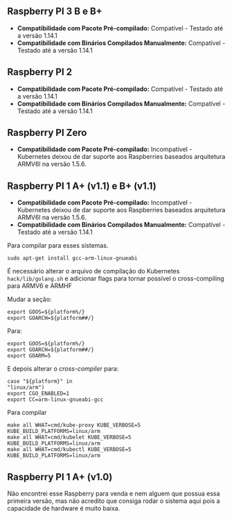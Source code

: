 ## Raspberry PI 3 B e B+

*  **Compatibilidade com Pacote Pré-compilado:** Compatível - Testado até a versão 1.14.1
*  **Compatibilidade com Binários Compilados Manualmente:** Compatível - Testado até a versão 1.14.1

## Raspberry PI 2

* **Compatibilidade com Pacote Pré-compilado:** Compatível - Testado até a versão 1.14.1
* **Compatibilidade com Binários Compilados Manualmente:** Compatível - Testado até a versão 1.14.1

## Raspberry PI Zero

* **Compatibilidade com Pacote Pré-compilado:**  Incompatível - Kubernetes deixou de dar suporte aos Raspberries baseados arquitetura ARMV6l na versão 1.5.6. 


## Raspberry PI 1 A+ (v1.1) e B+ (v1.1)

* **Compatibilidade com Pacote Pré-compilado:**  Incompatível - Kubernetes deixou de dar suporte aos Raspberries baseados arquitetura ARMV6l na versão 1.5.6.
* **Compatibilidade com Binários Compilados Manualmente:** Compatível - Testado até a versão 1.14.1


Para compilar para esses sistemas.

```
sudo apt-get install gcc-arm-linux-gnueabi 
```

É necessário alterar o arquivo de compilação do Kubernetes ` hack/lib/golang.sh`  e adicionar flags para tornar possível o cross-compiling para ARMV6 e ARMHF

Mudar a seção:
```
export GOOS=${platform%/}
export GOARCH=${platform##/}
```

Para:
```
export GOOS=${platform%/}
export GOARCH=${platform##/}
export GOARM=5 
```

E depois alterar o *cross-compiler* para:

```
case "${platform}" in
"linux/arm")
export CGO_ENABLED=1
export CC=arm-linux-gnueabi-gcc
```

Para compilar
```
make all WHAT=cmd/kube-proxy KUBE_VERBOSE=5 KUBE_BUILD_PLATFORMS=linux/arm
make all WHAT=cmd/kubelet KUBE_VERBOSE=5 KUBE_BUILD_PLATFORMS=linux/arm
make all WHAT=cmd/kubectl KUBE_VERBOSE=5 KUBE_BUILD_PLATFORMS=linux/arm
```


## Raspberry PI 1 A+ (v1.0)

Não encontrei esse Raspberry para venda e nem alguem que possua essa primeira versão, mas não acredito que consiga rodar o sistema aqui pois a capacidade de hardware é muito baixa.





